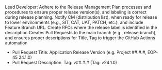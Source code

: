Lead Developer:
Adhere to the Release Management Plan processes and procedures to ensure proper release version(s), and labeling is correct during release planning.
Notify CM (distribution list), when ready for release to lower environments (e.g., SIT, CAT, UAT, PATCH, etc.), and include Feature Branch URL.
Create RFCs where the release label is identified in the description
Creates Pull Requests to the main branch (e.g., release branch), and ensures proper descriptions for Title, Tag to trigger the GitHub Actions automation
-	Pull Request Title: Application Release Version (e.g. Project ##.#.#, EOP-45 24.1.0)
-	Pull Request Description: Tag: v##.#.# (Tag: v24.1.0)
